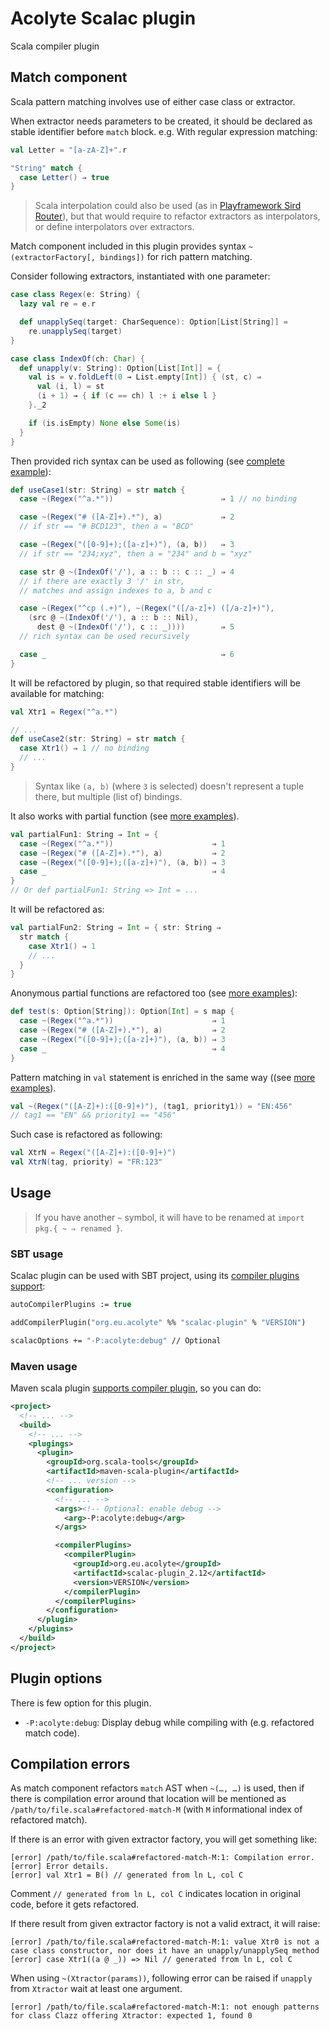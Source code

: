 # Acolyte Scalac plugin

Scala compiler plugin

## Match component

Scala pattern matching involves use of either case class or extractor.

When extractor needs parameters to be created, it should be declared as stable identifier before `match` block. e.g. With regular expression matching:

```scala
val Letter = "[a-zA-Z]+".r

"String" match {
  case Letter() ⇒ true
}
```

> Scala interpolation could also be used (as in [Playframework Sird Router](https://www.playframework.com/documentation/2.8.x/ScalaSirdRouter)), but that would require to refactor extractors as interpolators, or define interpolators over extractors.

Match component included in this plugin provides syntax `~(extractorFactory[, bindings])` for rich pattern matching.

Consider following extractors, instantiated with one parameter:

```scala
case class Regex(e: String) {
  lazy val re = e.r

  def unapplySeq(target: CharSequence): Option[List[String]] =
    re.unapplySeq(target)
}

case class IndexOf(ch: Char) {
  def unapply(v: String): Option[List[Int]] = {
    val is = v.foldLeft(0 → List.empty[Int]) { (st, c) ⇒
      val (i, l) = st
      (i + 1) → { if (c == ch) l :+ i else l }
    }._2

    if (is.isEmpty) None else Some(is)
  }
}
```

Then provided rich syntax can be used as following (see [complete example](./src/test/scala/acolyte/ExtractorComponentSpec.scala#L379)):

```scala
def useCase1(str: String) = str match {
  case ~(Regex("^a.*"))                        ⇒ 1 // no binding

  case ~(Regex("# ([A-Z]+).*"), a)             ⇒ 2 
  // if str == "# BCD123", then a = "BCD"

  case ~(Regex("([0-9]+);([a-z]+)"), (a, b))   ⇒ 3
  // if str == "234;xyz", then a = "234" and b = "xyz"

  case str @ ~(IndexOf('/'), a :: b :: c :: _) ⇒ 4
  // if there are exactly 3 '/' in str, 
  // matches and assign indexes to a, b and c

  case ~(Regex("^cp (.+)"), ~(Regex("([/a-z]+) ([/a-z]+)"),
    (src @ ~(IndexOf('/'), a :: b :: Nil),
      dest @ ~(IndexOf('/'), c :: _))))        ⇒ 5
  // rich syntax can be used recursively

  case _                                       ⇒ 6
}
```

It will be refactored by plugin, so that required stable identifiers will be available for matching:

```scala
val Xtr1 = Regex("^a.*")

// ...
def useCase2(str: String) = str match {
  case Xtr1() ⇒ 1 // no binding
  // ...
}
```

> Syntax like `(a, b)` (where `3` is selected) doesn't represent a tuple there, but multiple (list of) bindings.

It also works with partial function (see [more examples](./src/test/scala/acolyte/ExtractorComponentSpec.scala#L322)).

```scala
val partialFun1: String ⇒ Int = {
  case ~(Regex("^a.*"))                      ⇒ 1
  case ~(Regex("# ([A-Z]+).*"), a)           ⇒ 2 
  case ~(Regex("([0-9]+);([a-z]+)"), (a, b)) ⇒ 3
  case _                                     ⇒ 4
}
// Or def partialFun1: String => Int = ...
```

It will be refactored as:

```scala
val partialFun2: String ⇒ Int = { str: String ⇒
  str match {
    case Xtr1() ⇒ 1
    // ...
  }
}
```

Anonymous partial functions are refactored too (see [more examples](./src/test/scala/acolyte/ExtractorComponentSpec.scala#L359)):

```scala
def test(s: Option[String]): Option[Int] = s map {
  case ~(Regex("^a.*"))                      ⇒ 1
  case ~(Regex("# ([A-Z]+).*"), a)           ⇒ 2 
  case ~(Regex("([0-9]+);([a-z]+)"), (a, b)) ⇒ 3
  case _                                     ⇒ 4
}
```

Pattern matching in `val` statement is enriched in the same way ((see [more examples](./src/test/scala/acolyte/ExtractorComponentSpec.scala#L299)).

```scala
val ~(Regex("([A-Z]+):([0-9]+)"), (tag1, priority1)) = "EN:456"
// tag1 == "EN" && priority1 == "456"
```

Such case is refactored as following:

```scala
val XtrN = Regex("([A-Z]+):([0-9]+)")
val XtrN(tag, priority) = "FR:123"
```

## Usage

> If you have another `~` symbol, it will have to be renamed at `import pkg.{ ~ ⇒ renamed }`.

### SBT usage

Scalac plugin can be used with SBT project, using its [compiler plugins support](http://www.scala-sbt.org/0.12.3/docs/Detailed-Topics/Compiler-Plugins.html):

```ocaml
autoCompilerPlugins := true

addCompilerPlugin("org.eu.acolyte" %% "scalac-plugin" % "VERSION")

scalacOptions += "-P:acolyte:debug" // Optional
```

### Maven usage

Maven scala plugin [supports compiler plugin](http://scala-tools.org/mvnsites/maven-scala-plugin/example_scalac_plugins.html), so you can do:

```xml
<project>
  <!-- ... -->
  <build>
    <!-- ... -->
    <plugings>
      <plugin>
        <groupId>org.scala-tools</groupId>
        <artifactId>maven-scala-plugin</artifactId>
        <!-- ... version -->
        <configuration>
          <!-- ... -->
          <args><!-- Optional: enable debug -->
            <arg>-P:acolyte:debug</arg>
          </args>

          <compilerPlugins>
            <compilerPlugin>
              <groupId>org.eu.acolyte</groupId>
              <artifactId>scalac-plugin_2.12</artifactId>
              <version>VERSION</version>
            </compilerPlugin>
          </compilerPlugins>
        </configuration>
      </plugin>
    </plugins>
  </build>
</project>
```

## Plugin options

There is few option for this plugin.

- `-P:acolyte:debug`: Display debug while compiling with (e.g. refactored match code).

## Compilation errors

As match component refactors `match` AST when `~(…, …)` is used, then if there is compilation error around that location will be mentioned as `/path/to/file.scala#refactored-match-M` (with `M` informational index of refactored match).

If there is an error with given extractor factory, you will get something like:

```
[error] /path/to/file.scala#refactored-match-M:1: Compilation error.
[error] Error details.
[error] val Xtr1 = B() // generated from ln L, col C
```

Comment `// generated from ln L, col C` indicates location in original code, before it gets refactored.

If there result from given extractor factory is not a valid extract, it will raise:

```
[error] /path/to/file.scala#refactored-match-M:1: value Xtr0 is not a case class constructor, nor does it have an unapply/unapplySeq method
[error] case Xtr1((a @ _)) => Nil // generated from ln L, col C
```

When using `~(Xtractor(params))`, following error can be raised if `unapply` from `Xtractor` wait at least one argument.

```
[error] /path/to/file.scala#refactored-match-M:1: not enough patterns for class Clazz offering Xtractor: expected 1, found 0
```